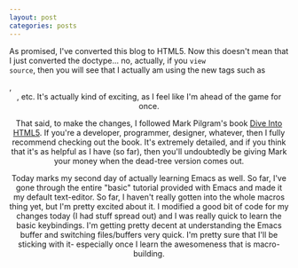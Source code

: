 ```yaml
---
layout: post
categories: posts
---
```

As promised, I've converted this blog to HTML5.  Now this doesn't mean that I just converted the doctype... no, actually, if you <code>view source</code>, then you will see that I actually am using the new tags such as <code><article></code>, <code><header></code>, etc.  It's actually kind of exciting, as I feel like I'm ahead of the game for once.

That said, to make the changes, I followed Mark Pilgram's book [Dive Into HTML5](http://diveintohtml5.org).  If you're a developer, programmer, designer, whatever, then I fully recommend checking out the book.  It's extremely detailed, and if you think that it's as helpful as I have (so far), then you'll undoubtedly be giving Mark your money when the dead-tree version comes out.

Today marks my second day of actually learning Emacs as well.  So far, I've gone through the entire "basic" tutorial provided with Emacs and made it my default text-editor.  So far, I haven't really gotten into the whole macros thing yet, but I'm pretty excited about it.  I modified a good bit of code for my changes today (I had stuff spread out) and I was really quick to learn the basic keybindings.  I'm getting pretty decent at understanding the Emacs buffer and switching files/buffers very quick.  I'm pretty sure that I'll be sticking with it- especially once I learn the awesomeness that is macro-building.

